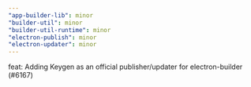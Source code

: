 ```yaml
---
"app-builder-lib": minor
"builder-util": minor
"builder-util-runtime": minor
"electron-publish": minor
"electron-updater": minor
---
```


feat: Adding Keygen as an official publisher/updater for electron-builder (#6167)
